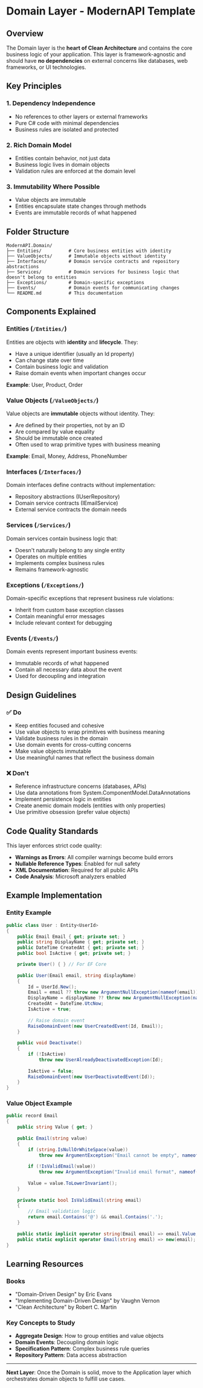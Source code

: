 # Domain Layer - ModernAPI Template

## Overview
The Domain layer is the **heart of Clean Architecture** and contains the core business logic of your application. This layer is framework-agnostic and should have **no dependencies** on external concerns like databases, web frameworks, or UI technologies.

## Key Principles

### 1. **Dependency Independence**
- No references to other layers or external frameworks
- Pure C# code with minimal dependencies
- Business rules are isolated and protected

### 2. **Rich Domain Model**
- Entities contain behavior, not just data
- Business logic lives in domain objects
- Validation rules are enforced at the domain level

### 3. **Immutability Where Possible**
- Value objects are immutable
- Entities encapsulate state changes through methods
- Events are immutable records of what happened

## Folder Structure

```
ModernAPI.Domain/
├── Entities/          # Core business entities with identity
├── ValueObjects/      # Immutable objects without identity
├── Interfaces/        # Domain service contracts and repository abstractions
├── Services/          # Domain services for business logic that doesn't belong to entities
├── Exceptions/        # Domain-specific exceptions
├── Events/            # Domain events for communicating changes
└── README.md          # This documentation
```

## Components Explained

### **Entities** (`/Entities/`)
Entities are objects with **identity** and **lifecycle**. They:
- Have a unique identifier (usually an Id property)
- Can change state over time
- Contain business logic and validation
- Raise domain events when important changes occur

**Example**: User, Product, Order

### **Value Objects** (`/ValueObjects/`)
Value objects are **immutable** objects without identity. They:
- Are defined by their properties, not by an ID
- Are compared by value equality
- Should be immutable once created
- Often used to wrap primitive types with business meaning

**Example**: Email, Money, Address, PhoneNumber

### **Interfaces** (`/Interfaces/`)
Domain interfaces define contracts without implementation:
- Repository abstractions (IUserRepository)
- Domain service contracts (IEmailService)
- External service contracts the domain needs

### **Services** (`/Services/`)
Domain services contain business logic that:
- Doesn't naturally belong to any single entity
- Operates on multiple entities
- Implements complex business rules
- Remains framework-agnostic

### **Exceptions** (`/Exceptions/`)
Domain-specific exceptions that represent business rule violations:
- Inherit from custom base exception classes
- Contain meaningful error messages
- Include relevant context for debugging

### **Events** (`/Events/`)
Domain events represent important business events:
- Immutable records of what happened
- Contain all necessary data about the event
- Used for decoupling and integration

## Design Guidelines

### ✅ **Do**
- Keep entities focused and cohesive
- Use value objects to wrap primitives with business meaning
- Validate business rules in the domain
- Use domain events for cross-cutting concerns
- Make value objects immutable
- Use meaningful names that reflect the business domain

### ❌ **Don't**
- Reference infrastructure concerns (databases, APIs)
- Use data annotations from System.ComponentModel.DataAnnotations
- Implement persistence logic in entities
- Create anemic domain models (entities with only properties)
- Use primitive obsession (prefer value objects)

## Code Quality Standards

This layer enforces strict code quality:
- **Warnings as Errors**: All compiler warnings become build errors
- **Nullable Reference Types**: Enabled for null safety
- **XML Documentation**: Required for all public APIs
- **Code Analysis**: Microsoft analyzers enabled

## Example Implementation

### Entity Example
```csharp
public class User : Entity<UserId>
{
    public Email Email { get; private set; }
    public string DisplayName { get; private set; }
    public DateTime CreatedAt { get; private set; }
    public bool IsActive { get; private set; }

    private User() { } // For EF Core
    
    public User(Email email, string displayName)
    {
        Id = UserId.New();
        Email = email ?? throw new ArgumentNullException(nameof(email));
        DisplayName = displayName ?? throw new ArgumentNullException(nameof(displayName));
        CreatedAt = DateTime.UtcNow;
        IsActive = true;
        
        // Raise domain event
        RaiseDomainEvent(new UserCreatedEvent(Id, Email));
    }
    
    public void Deactivate()
    {
        if (!IsActive)
            throw new UserAlreadyDeactivatedException(Id);
            
        IsActive = false;
        RaiseDomainEvent(new UserDeactivatedEvent(Id));
    }
}
```

### Value Object Example
```csharp
public record Email
{
    public string Value { get; }
    
    public Email(string value)
    {
        if (string.IsNullOrWhiteSpace(value))
            throw new ArgumentException("Email cannot be empty", nameof(value));
            
        if (!IsValidEmail(value))
            throw new ArgumentException("Invalid email format", nameof(value));
            
        Value = value.ToLowerInvariant();
    }
    
    private static bool IsValidEmail(string email)
    {
        // Email validation logic
        return email.Contains('@') && email.Contains('.');
    }
    
    public static implicit operator string(Email email) => email.Value;
    public static explicit operator Email(string email) => new(email);
}
```

## Learning Resources

### Books
- "Domain-Driven Design" by Eric Evans
- "Implementing Domain-Driven Design" by Vaughn Vernon
- "Clean Architecture" by Robert C. Martin

### Key Concepts to Study
- **Aggregate Design**: How to group entities and value objects
- **Domain Events**: Decoupling domain logic
- **Specification Pattern**: Complex business rule queries
- **Repository Pattern**: Data access abstraction

---

**Next Layer**: Once the Domain is solid, move to the Application layer which orchestrates domain objects to fulfill use cases.